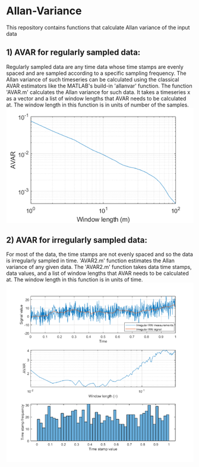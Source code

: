 # Allan-Variance
This repository contains functions that calculate Allan variance of the input data

## 1) AVAR for regularly sampled data:
Regularly sampled data are any time data whose time stamps are evenly spaced and are sampled according to a specific sampling frequency. The Allan variance of such timeseries can be calculated using the classical AVAR estimators like the MATLAB's build-in 'allanvar' function. The function 'AVAR.m' calculates the Allan variance for such data. It takes a timeseries x as a vector and a list of window lengths that AVAR needs to be calculated at. The window length in this function is in units of number of the samples.
![](regular_example.png)


## 2) AVAR for irregularly sampled data:
For most of the data, the time stamps are not evenly spaced and so the data is irregularly sampled in time. 'AVAR2.m' function estimates the Allan variance of any given data. The 'AVAR2.m' function takes data time stamps, data values, and a list of window lengths that AVAR needs to be calculated at. The window length in this function is in units of time.
![](irregular_example.png)


